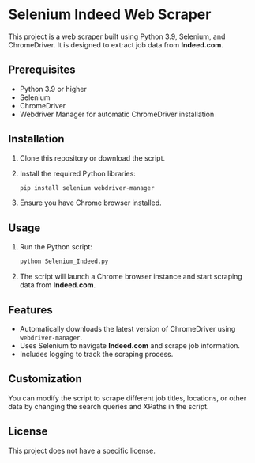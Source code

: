 # Selenium Indeed Web Scraper

This project is a web scraper built using Python 3.9, Selenium, and ChromeDriver. It is designed to extract job data from **Indeed.com**.

## Prerequisites

- Python 3.9 or higher
- Selenium
- ChromeDriver
- Webdriver Manager for automatic ChromeDriver installation

## Installation

1. Clone this repository or download the script.
2. Install the required Python libraries:

   ```bash
   pip install selenium webdriver-manager
   ```

3. Ensure you have Chrome browser installed.

## Usage

1. Run the Python script:

   ```bash
   python Selenium_Indeed.py
   ```

2. The script will launch a Chrome browser instance and start scraping data from **Indeed.com**.

## Features

- Automatically downloads the latest version of ChromeDriver using `webdriver-manager`.
- Uses Selenium to navigate **Indeed.com** and scrape job information.
- Includes logging to track the scraping process.

## Customization

You can modify the script to scrape different job titles, locations, or other data by changing the search queries and XPaths in the script.

## License

This project does not have a specific license.
